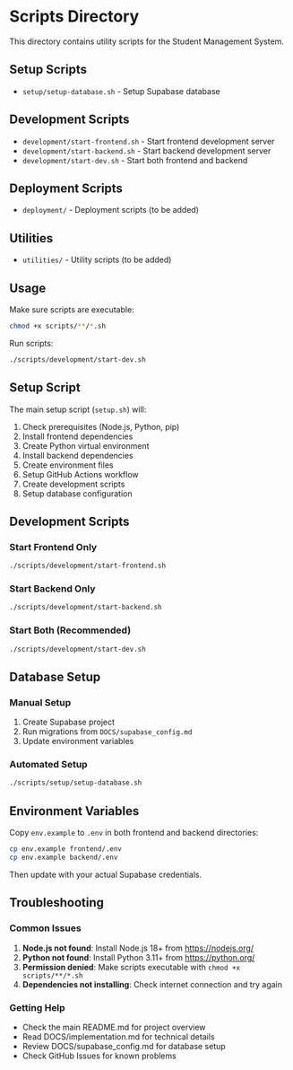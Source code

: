 # Scripts Directory

This directory contains utility scripts for the Student Management System.

## Setup Scripts

- `setup/setup-database.sh` - Setup Supabase database

## Development Scripts

- `development/start-frontend.sh` - Start frontend development server
- `development/start-backend.sh` - Start backend development server
- `development/start-dev.sh` - Start both frontend and backend

## Deployment Scripts

- `deployment/` - Deployment scripts (to be added)

## Utilities

- `utilities/` - Utility scripts (to be added)

## Usage

Make sure scripts are executable:

```bash
chmod +x scripts/**/*.sh
```

Run scripts:

```bash
./scripts/development/start-dev.sh
```

## Setup Script

The main setup script (`setup.sh`) will:

1. Check prerequisites (Node.js, Python, pip)
2. Install frontend dependencies
3. Create Python virtual environment
4. Install backend dependencies
5. Create environment files
6. Setup GitHub Actions workflow
7. Create development scripts
8. Setup database configuration

## Development Scripts

### Start Frontend Only

```bash
./scripts/development/start-frontend.sh
```

### Start Backend Only

```bash
./scripts/development/start-backend.sh
```

### Start Both (Recommended)

```bash
./scripts/development/start-dev.sh
```

## Database Setup

### Manual Setup

1. Create Supabase project
2. Run migrations from `DOCS/supabase_config.md`
3. Update environment variables

### Automated Setup

```bash
./scripts/setup/setup-database.sh
```

## Environment Variables

Copy `env.example` to `.env` in both frontend and backend directories:

```bash
cp env.example frontend/.env
cp env.example backend/.env
```

Then update with your actual Supabase credentials.

## Troubleshooting

### Common Issues

1. **Node.js not found**: Install Node.js 18+ from https://nodejs.org/
2. **Python not found**: Install Python 3.11+ from https://python.org/
3. **Permission denied**: Make scripts executable with `chmod +x scripts/**/*.sh`
4. **Dependencies not installing**: Check internet connection and try again

### Getting Help

- Check the main README.md for project overview
- Read DOCS/implementation.md for technical details
- Review DOCS/supabase_config.md for database setup
- Check GitHub Issues for known problems
